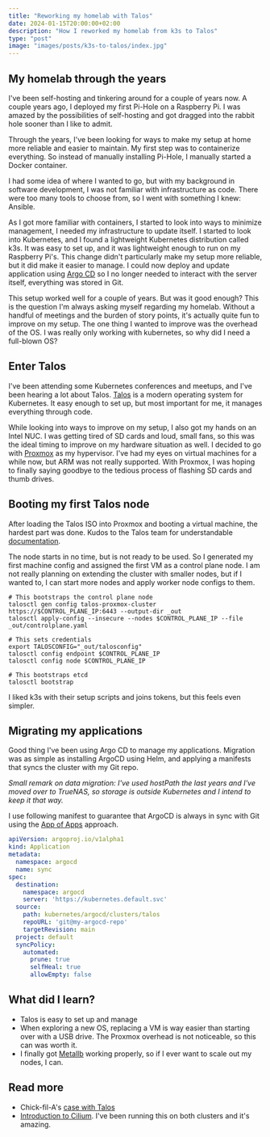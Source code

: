 ```yaml
---
title: "Reworking my homelab with Talos"
date: 2024-01-15T20:00:00+02:00
description: "How I reworked my homelab from k3s to Talos"
type: "post"
image: "images/posts/k3s-to-talos/index.jpg"
---
```


## My homelab through the years

I've been self-hosting and tinkering around for a couple of years now. A couple years ago, I deployed my first Pi-Hole
on a Raspberry Pi. I was amazed by the possibilities of self-hosting and got dragged into the rabbit hole sooner than
I like to admit.

Through the years, I've been looking for ways to make my setup at home more reliable and easier to maintain. My first
step was to containerize everything. So instead of manually installing Pi-Hole, I manually started a Docker container.

I had some idea of where I wanted to go, but with my background in software development, I was not familiar with
infrastructure as code. There were too many tools to choose from, so I went with something I knew: Ansible.

As I got more familiar with containers, I started to look into ways to minimize management, I needed my infrastructure
to update itself. I started to look into Kubernetes, and I found a lightweight Kubernetes distribution called k3s. It
was easy to set up, and it was lightweight enough to run on my Raspberry Pi's. This change didn't particularly make my
setup more reliable, but it did make it easier to manage. I could now deploy and update application
using [Argo CD](https://argoproj.github.io/cd/) so I no longer needed to interact with the server itself, everything
was stored in Git.

This setup worked well for a couple of years. But was it good enough? This is the question I'm always asking myself
regarding my homelab. Without a handful of meetings and the burden of story points, it's actually quite fun to improve
on my setup. The one thing I wanted to improve was the overhead of the OS. I was really only working with kubernetes,
so why did I need a full-blown OS?

## Enter Talos

I've been attending some Kubernetes conferences and meetups, and I've been hearing a lot about
Talos. [Talos](https://www.talos.dev/) is a modern operating system for Kubernetes. It easy enough to set up, but most
important for me, it manages everything through code.

While looking into ways to improve on my setup, I also got my hands on an Intel NUC. I was getting tired of SD cards
and loud, small fans, so this was the ideal timing to improve on my hardware situation as well. I decided to go with
[Proxmox](https://www.proxmox.com/en/) as my hypervisor. I've had my eyes on virtual machines for a while now, but
ARM was not really supported. With Proxmox, I was hoping to finally saying goodbye to the tedious process of flashing
SD cards and thumb drives.

## Booting my first Talos node

After loading the Talos ISO into Proxmox and booting a virtual machine, the hardest part was done. Kudos to the Talos
team for understandable [documentation](https://www.talos.dev/v1.6/talos-guides/install/virtualized-platforms/proxmox/).

The node starts in no time, but is not ready to be used. So I generated my first machine config and assigned the first
VM as a control plane node. I am not really planning on extending the cluster with smaller nodes, but if I wanted to,
I can start more nodes and apply worker node configs to them.

```shell
# This bootstraps the control plane node
talosctl gen config talos-proxmox-cluster https://$CONTROL_PLANE_IP:6443 --output-dir _out
talosctl apply-config --insecure --nodes $CONTROL_PLANE_IP --file _out/controlplane.yaml

# This sets credentials
export TALOSCONFIG="_out/talosconfig"
talosctl config endpoint $CONTROL_PLANE_IP
talosctl config node $CONTROL_PLANE_IP

# This bootstraps etcd
talosctl bootstrap
```

I liked k3s with their setup scripts and joins tokens, but this feels even simpler.

## Migrating my applications

Good thing I've been using Argo CD to manage my applications. Migration was as simple as installing ArgoCD using Helm,
and applying a manifests that syncs the cluster with my Git repo.

_Small remark on data migration: I've used hostPath the last years and I've moved over to TrueNAS, so storage is outside
Kubernetes and I intend to keep it that way._

I use following manifest to guarantee that ArgoCD is always in sync with Git using
the [App of Apps](https://argo-cd.readthedocs.io/en/stable/operator-manual/cluster-bootstrapping/) approach.

```yaml
apiVersion: argoproj.io/v1alpha1
kind: Application
metadata:
  namespace: argocd
  name: sync
spec:
  destination:
    namespace: argocd
    server: 'https://kubernetes.default.svc'
  source:
    path: kubernetes/argocd/clusters/talos
    repoURL: 'git@my-argocd-repo'
    targetRevision: main
  project: default
  syncPolicy:
    automated:
      prune: true
      selfHeal: true
      allowEmpty: false
```

## What did I learn?

- Talos is easy to set up and manage
- When exploring a new OS, replacing a VM is way easier than starting over with a USB drive. The Proxmox overhead is not
  noticeable, so this can was worth it.
- I finally got [Metallb](https://metallb.universe.tf/) working properly, so if I ever want to scale out my nodes, I
  can.

## Read more

- Chick-fil-A's [case with Talos](https://robkenis.github.io/edgecase-2023/wednesday/2-chick-fil-a/)
- [Introduction to Cilium](https://robkenis.github.io/edgecase-2023/thursday/6-cilium/). I've been running this on both
  clusters and it's amazing.